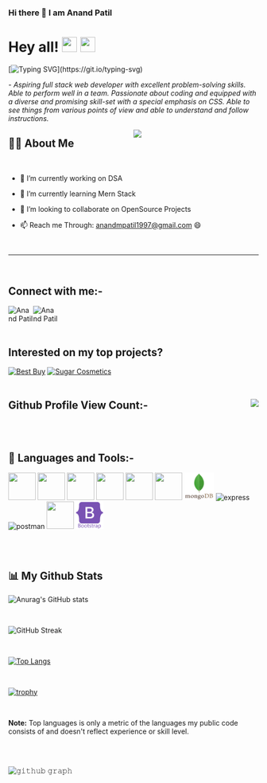 ### Hi there 👋 I am Anand Patil

# Hey all! <img src= "https://media2.giphy.com/media/Lm5hxmmI6ucOQGfjKj/giphy.gif?cid=6c09b952o9xti0m387z597k2xqipch3qmqjydym98oef87ve&rid=giphy.gif&ct=s" width= "30" height= "30"> <img src= "https://media.tenor.com/images/2adfe94e69139f3e22623b61d375a7a7/tenor.gif" width= "30" height= "30">

 
 [![Typing SVG](https://readme-typing-svg.herokuapp.com?font=Architects+Daughter&color=22EBF7&size=25&center=false&lines=hey!+its+Anand;Full+stack+web+developer...)](https://git.io/typing-svg)
 
 <p>- <i>Aspiring full stack web developer with excellent problem-solving skills. Able to perform well in a team. Passionate about coding and equipped with a diverse and promising skill-set with a special emphasis on CSS. Able to see things from various points of view and able to understand and follow instructions.</i></p>

 

<img src="https://camo.githubusercontent.com/992babdffd8c74a1502de375fbdf7e4d54773242/68747470733a2f2f6d656469612e67697068792e636f6d2f6d656469612f53576f536b4e36447854737a71494b4571762f67697068792e676966"  align="right" width="50%" />



## 🙋‍♂️ About Me


</br>

- 🔭 I’m currently working on DSA

- 🌱 I’m currently learning Mern Stack

- 👯 I’m looking to collaborate on OpenSource Projects

- 📫 Reach me Through: anandmpatil1997@gmail.com 😄 



</br>
<hr>
</br>

## Connect with me:-
<p align="left">

<a href="https://twitter.com/AnandPa24663395?s=08" target="_blank" rel="noopener">
  <img align="left" alt="Anand Patil" | Twitter" width="50px" color="blue" src="https://img.icons8.com/fluency/344/twitter.png" />
</a>
 
<a href="https://www.linkedin.com/in/anand-patil-17166b204" target="_blank" rel="noopener" >
  <img align="left" alt="Anand Patil" width="50px" src="https://img.icons8.com/nolan/2x/linkedin.png" />
</a>




<br />
<br />
<br />                                                                                                                     

## Interested on my top projects?

<p>
<a href="https://merry-kitten-8e2680.netlify.app/" target="_blank" rel="noopener"><img src="https://www.freepnglogos.com/uploads/best-buy-png-logo/best-buy-png-logo-vector-0.png" alt="Best Buy" width="150px" height="80px"/></a>
<a href="https://competent-bardeen-b9ae59.netlify.app/" target="_blank" rel="noopener"><img src="https://1000logos.net/wp-content/uploads/2020/07/SUGAR-Cosmetics-Logo.jpg" alt="Sugar Cosmetics" width="200px" height="70px" /></a>


</br>
</br>

## Github Profile View Count:- <img align="right" src="https://profile-counter.glitch.me/Coolasid/count.svg" />

</br>
</br>


## 🚀 Languages and Tools:-

<p align="left"> 
   <img src="https://img.icons8.com/color/48/000000/html-5.png" width="55" height="55" margin-left="20px"/>  
   <img src="https://img.icons8.com/color/48/000000/css3.png" width="55" height="55" margin-left="20px"/>
   <img src="https://img.icons8.com/color/48/000000/javascript.png" width="55" height="55" margin-left="20px"/>
   <img src="https://img.icons8.com/color/48/000000/react-native.png" width="55" height="55" margin-left="20px"/>  
   <img src="https://img.icons8.com/color/48/000000/redux.png" width="55" height="55" margin-left="20px"/> 
   <img src="https://img.icons8.com/color/48/000000/nodejs.png" width="55" height="55" margin-left="20px"/>
   <img src="https://raw.githubusercontent.com/devicons/devicon/master/icons/mongodb/mongodb-original-wordmark.svg" alt="mongodb" width="60" height="55" margin-left="20px"/>
   <img src="https://user-images.githubusercontent.com/11978772/40430986-a0eb7b92-5e63-11e8-80eb-43fe07f664a6.png" alt="express" width="60" height="55" margin-left="20px"/> 
   <img src="https://www.vectorlogo.zone/logos/getpostman/getpostman-icon.svg" alt="postman" width="55" height="55" margin-left="20px"/> 
   <img src="https://img.icons8.com/color/48/000000/git.png" width="55" height="55" margin-left="20px"/> 
                                <img src="https://raw.githubusercontent.com/devicons/devicon/master/icons/bootstrap/bootstrap-plain-wordmark.svg" width="55" height="55" margin-left="20px"/>                                    
     
</p>

</br>
</br>

## 📊 My Github Stats
![Anurag's GitHub stats](https://github-readme-stats.vercel.app/api?username=anandmpatil1997&hide=contribs,prs)


</br>


![GitHub Streak](https://github-readme-streak-stats.herokuapp.com/?user=anandmpatil1997&theme=radical) 

</br>

[![Top Langs](https://github-readme-stats.vercel.app/api/top-langs/?username=anandmpatil1997&layout=compact&text_color=daf7dc&bg_color=151515)](https://github.com/anandmpatil1997/github-readme-stats)

</br>

[![trophy](https://github-profile-trophy.vercel.app/?username=anandmpatil1997)](https://github.com/ryo-ma/github-profile-trophy)

</br>


<b>Note:</b> Top languages is only a metric of the languages my public code consists of and doesn't reflect experience or skill level.


<br/>
<br/>

![𝚐𝚒𝚝𝚑𝚞𝚋 𝚐𝚛𝚊𝚙𝚑](https://activity-graph.herokuapp.com/graph?username=anandmpatil1997&theme=gruvbox&hide_border=true&area=true)
<br/>
<br/>



</p>




